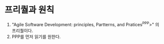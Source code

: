 # 프리퀄과 원칙

1. "Agile Software Development: principles, Partterns, and Pratices<sup>PPP</sup>>" 의 프리퀄이다.
2. PPP를 먼저 읽기를 원한다.